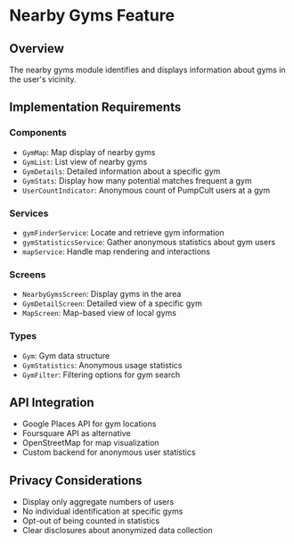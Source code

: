 # Nearby Gyms Feature

## Overview
The nearby gyms module identifies and displays information about gyms in the user's vicinity.

## Implementation Requirements

### Components
- `GymMap`: Map display of nearby gyms
- `GymList`: List view of nearby gyms
- `GymDetails`: Detailed information about a specific gym
- `GymStats`: Display how many potential matches frequent a gym
- `UserCountIndicator`: Anonymous count of PumpCult users at a gym

### Services
- `gymFinderService`: Locate and retrieve gym information
- `gymStatisticsService`: Gather anonymous statistics about gym users
- `mapService`: Handle map rendering and interactions

### Screens
- `NearbyGymsScreen`: Display gyms in the area
- `GymDetailScreen`: Detailed view of a specific gym
- `MapScreen`: Map-based view of local gyms

### Types
- `Gym`: Gym data structure
- `GymStatistics`: Anonymous usage statistics
- `GymFilter`: Filtering options for gym search

## API Integration
- Google Places API for gym locations
- Foursquare API as alternative
- OpenStreetMap for map visualization
- Custom backend for anonymous user statistics

## Privacy Considerations
- Display only aggregate numbers of users
- No individual identification at specific gyms
- Opt-out of being counted in statistics
- Clear disclosures about anonymized data collection
